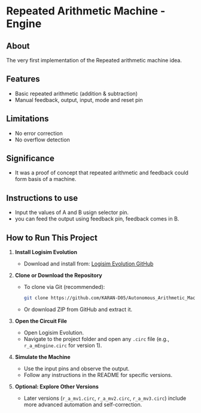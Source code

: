 # Repeated Arithmetic Machine - Engine

## About
The very first implementation of the Repeated arithmetic machine idea.

## Features
- Basic repeated arithmetic (addition & subtraction)
- Manual feedback, output, input, mode and reset pin

## Limitations
- No error correction
- No overflow detection

## Significance
- It was a proof of concept that repeated arithmetic and feedback could form basis of a machine.

## Instructions to use
- Input the values of A and B usign selector pin.
- you can feed the output using feedback pin, feedback comes in B.

## How to Run This Project

1. **Install Logisim Evolution**
   - Download and install from: [Logisim Evolution GitHub](https://github.com/logisim-evolution/logisim-evolution)

2. **Clone or Download the Repository** 
   - To clone via Git (recommended):
     ```bash
     git clone https://github.com/KARAN-D05/Autonomous_Arithmetic_Machine.git
     ```
   - Or download ZIP from GitHub and extract it.

3. **Open the Circuit File** 
   - Open Logisim Evolution. 
   - Navigate to the project folder and open any `.circ` file (e.g., `r_a_mEngine.circ` for version 1).

4. **Simulate the Machine** 
   - Use the input pins and observe the output. 
   - Follow any instructions in the README for specific versions.

5. **Optional: Explore Other Versions** 
   - Later versions (`r_a_mv1.circ`, `r_a_mv2.circ`, `r_a_mv3.circ`) include more advanced automation and self-correction.
